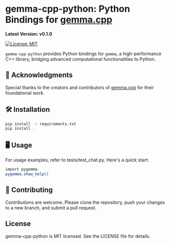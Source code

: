 # gemma-cpp-python: Python Bindings for [gemma.cpp](https://github.com/google/gemma.cpp)

**Latest Version: v0.1.0**

[![License: MIT](https://img.shields.io/badge/license-MIT-blue.svg)](LICENSE)

`gemma-cpp-python` provides Python bindings for `gemma`, a high-performance C++ library, bridging advanced computational functionalities to Python.

## 🙏 Acknowledgments
Special thanks to the creators and contributors of [gemma.cpp](https://github.com/google/gemma.cpp) for their foundational work.


## 🛠 Installation

```bash
pip install -r requirements.txt
pip install .
```

## 🖥 Usage

For usage examples, refer to tests/test_chat.py. Here's a quick start:
```bash
import pygemma
pygemma.show_help()
```

## 🤝 Contributing
Contributions are welcome. Please clone the repository, push your changes to a new branch, and submit a pull request.

## License
gemma-cpp-python is MIT licensed. See the LICENSE file for details.

